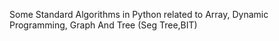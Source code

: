 Some Standard Algorithms in Python related to
Array, Dynamic Programming, Graph And Tree (Seg Tree,BIT)
